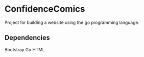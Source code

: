 # ConfidenceComics

Project for building a website using the go programming language.

## Dependencies

Bootstrap
Go
HTML
